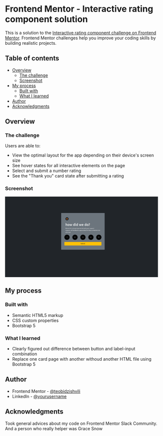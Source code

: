 # Frontend Mentor - Interactive rating component solution

This is a solution to the [Interactive rating component challenge on Frontend Mentor](https://www.frontendmentor.io/challenges/interactive-rating-component-koxpeBUmI). Frontend Mentor challenges help you improve your coding skills by building realistic projects. 

## Table of contents

- [Overview](#overview)
  - [The challenge](#the-challenge)
  - [Screenshot](#screenshot)
- [My process](#my-process)
  - [Built with](#built-with)
  - [What I learned](#what-i-learned)
- [Author](#author)
- [Acknowledgments](#acknowledgments)

## Overview

### The challenge

Users are able to:

- View the optimal layout for the app depending on their device's screen size
- See hover states for all interactive elements on the page
- Select and submit a number rating
- See the "Thank you" card state after submitting a rating

### Screenshot

![](./images/Screenshot.png)

## My process

### Built with

- Semantic HTML5 markup
- CSS custom properties
- Bootstrap 5

### What I learned

- Clearly figured out difference between button and label-input combination
- Replace one card page with another withoud another HTML file using Bootstrap 5

## Author

- Frontend Mentor - [@teobidzishvili](https://www.frontendmentor.io/profile/teobidzishvili)
- LinkedIn - [@yourusername](https://www.linkedin.com/in/teona-bidzishvili/)

## Acknowledgments

Took general advices about my code on Frontend Mentor Slack Community. And a person who really helper was Grace Snow


